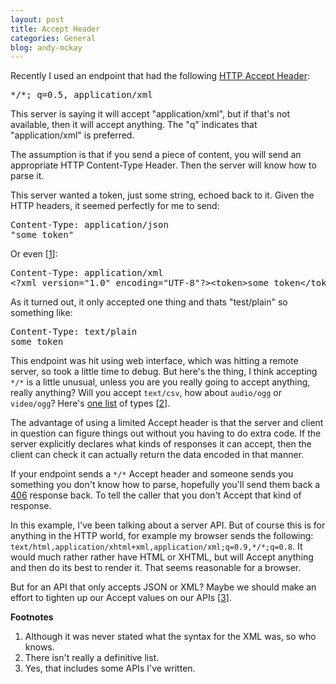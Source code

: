 ```yaml
---
layout: post
title: Accept Header
categories: General
blog: andy-mckay
---
```


Recently I used an endpoint that had the following <a href="http://www.w3.org/Protocols/rfc2616/rfc2616-sec14.html">HTTP Accept Header</a>:

<pre>
*/*; q=0.5, application/xml
</pre>

This server is saying it will accept "application/xml", but if that's not available, then it will accept anything. The "q" indicates that "application/xml" is preferred.

The assumption is that if you send a piece of content, you will send an appropriate HTTP Content-Type Header. Then the server will know how to parse it.

This server wanted a token, just some string, echoed back to it. Given the HTTP headers, it seemed perfectly for me to send:

<pre>
Content-Type: application/json
"some token"
</pre>

Or even [<a href="#xml">1</a>]:

<pre>
Content-Type: application/xml
&lt;?xml version="1.0" encoding="UTF-8"?&gt;&lt;token&gt;some token&lt;/token&gt;
</pre>

As it turned out, it only accepted one thing and thats "test/plain" so something like:

<pre>
Content-Type: text/plain
some token
</pre>

This endpoint was hit using web interface, which was hitting a remote server, so took a little time to debug. But here's the thing, I think accepting `*/*` is a little unusual, unless you are you really going to accept anything, really anything? Will you accept `text/csv`, how about `audio/ogg` or `video/ogg`? Here's <a href="http://www.freeformatter.com/mime-types-list.html">one list</a> of types [<a href="#types">2</a>].

The advantage of using a limited Accept header is that the server and client in question can figure things out without you having to do extra code. If the server explicitly declares what kinds of responses it can accept, then the client can check it can actually return the data encoded in that manner.

If your endpoint sends a `*/*` Accept header and someone sends you something you don't know how to parse, hopefully you'll send them back a <a href="http://httpstatus.es/406">406</a> response back. To tell the caller that you don't Accept that kind of response.

In this example, I've been talking about a server API. But of course this is for anything in the HTTP world, for example my browser sends the following: `text/html,application/xhtml+xml,application/xml;q=0.9,*/*;q=0.8`. It would much rather rather have HTML or XHTML, but will Accept anything and then do its best to render it. That seems reasonable for a browser.

But for an API that only accepts JSON or XML? Maybe we should make an effort to tighten up our Accept values on our APIs [<a href="#yes">3</a>].

<p><b>Footnotes</b></p>

<ol>
<li><a id="xml"></a>Although it was never stated what the syntax for the XML was, so who knows.</li>
<li><a id="types"></a>There isn't really a definitive list.</li>
<li><a id="yes"></a>Yes, that includes some APIs I've written.</li>
</ol>
